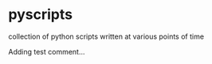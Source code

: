 pyscripts
=========

collection of python scripts written at various points of time

Adding test comment...

